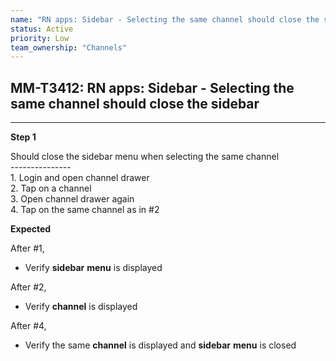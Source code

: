 ```yaml
---
name: "RN apps: Sidebar - Selecting the same channel should close the sidebar"
status: Active
priority: Low
team_ownership: "Channels"
---
```


## MM-T3412: RN apps: Sidebar - Selecting the same channel should close the sidebar

---

**Step 1**

Should close the sidebar menu when selecting the same channel\
\---------------\
1\. Login and open channel drawer\
2\. Tap on a channel\
3\. Open channel drawer again\
4\. Tap on the same channel as in #2

**Expected**

After #1,

- Verify **sidebar** **menu** is displayed

After #2,

- Verify **channel** is displayed

After #4,

- Verify the same **channel** is displayed and **sidebar** **menu** is closed
